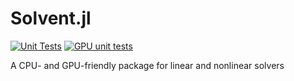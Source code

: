 # Solvent.jl

[![Unit Tests](https://github.com/CliMA/Solvent.jl/workflows/Unit%20Tests/badge.svg?branch=master)](https://github.com/CliMA/Solvent.jl/actions?query=workflow%3A%22Unit+Tests%22+branch%3Amaster)
[![GPU unit tests](https://badge.buildkite.com/417cb0f870cc9fd33a96aeaee0db2874db75873aef408d980b.svg)](https://buildkite.com/clima/solvent-ci)

A CPU- and GPU-friendly package for linear and nonlinear solvers

